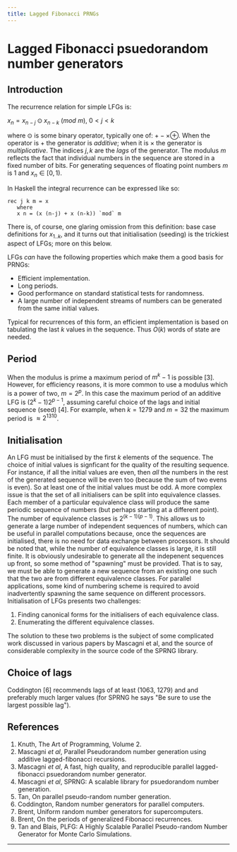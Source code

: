 ```yaml
---
title: Lagged Fibonacci PRNGs
---
```


# Lagged Fibonacci psuedorandom number generators

## Introduction

The recurrence relation for simple LFGs is:

$x_n = x_{n-j} \odot x_{n-k}\ (mod\ m),\ 0 < j < k$

where $\odot$ is some binary operator, typically one of: $+ - \times \oplus$. When
the operator is $+$ the generator is *additive*; when it is $\times$ the generator is
*multiplicative*. The indices $j,k$ are the *lags* of the generator. The modulus $m$
reflects the fact that individual numbers in the sequence are stored in a fixed
number of bits. For generating sequences of floating point numbers $m$ 
is 1 and $x_n \in [0,1)$.

In Haskell the integral recurrence can be expressed like so:

    rec j k m = x
       where
       x n = (x (n-j) + x (n-k)) `mod` m

There is, of course, one glaring omission from this definition: base case definitions for $x_{1..k}$,
and it turns out that initialisation (seeding) is the trickiest aspect of LFGs; more on this below.

LFGs *can* have the following properties which make them a good basis for PRNGs:

   - Efficient implementation.
   - Long periods.
   - Good performance on standard statistical tests for randomness.
   - A large number of independent streams of
     numbers can be generated from the same initial values.

Typical for recurrences of this form, an efficient implementation is based on tabulating the last $k$ values
in the sequence. Thus $O(k)$ words of state are needed.

## Period

When the modulus is prime a maximum period of $m^k - 1$ is possible [3]. However, for
efficiency reasons, it is more
common to use a modulus which is a power of two, $m = 2^p$. In this case
the maximum period of an additive LFG is $(2^k - 1)2^{p-1}$,
assuming careful choice of
the lags and initial sequence (seed) [4].
For example, when $k = 1279$ and $m = 32$ the maximum period is $\approx 2^1310$.

## Initialisation

An LFG must be initialised by the first $k$ elements of the sequence. The choice of initial values
is signficant for the quality of the resulting sequence. For instance, if all the initial values are even,
then *all* the numbers in the rest of the generated sequence will be even too (because the sum of two evens
is even). So at least one of the initial values must be odd. A more complex issue is that the set of all
initialisers can be split into equivalence classes. Each member of a particular equivalence class will
produce the same periodic sequence of numbers (but perhaps starting at a different point). The number
of equivalence classes is $2^{(k-1)(p-1)}$. This allows us to generate a large number of independent
sequences of numbers, which can be useful in parallel computations because, once the sequences are
initialised, there is no need for data exchange between processors. It should be noted that, while the
number of equivalence classes is large, it is still finite. It is obviously undesirable to generate all
the indepenent sequences up front, so some method of "spawning" must be provided. That is to say, we must
be able to  generate a
new sequence from an existing one such that the two are from different equivalence classes. For
parallel applications, some kind of numbering scheme is required to avoid inadvertently
spawning the same sequence on different processors.
Initialisation of LFGs presents two challenges:

1. Finding canonical forms for the initialisers of each equivalence class.
2. Enumerating the different equivalence classes.

The solution to these two problems is the subject of some complicated work discussed in various
papers by Mascagni et al, and the source of considerable complexity in the source code of the SPRNG library.

## Choice of lags

Coddington [6] recommends lags of at least (1063, 1279) and and preferably much larger values (for SPRNG he says "Be sure to use the largest possible lag").

## References

1. Knuth, The Art of Programming, Volume 2.
2. Mascagni *et al*, Parallel Pseudorandom number generation using additive lagged-fibonacci recursions.
3. Mascagni *et al*, A fast, high quality, and reproducible parallel lagged-fibonacci psuedorandom number generator.
4. Mascagni *et al*, SPRNG: A scalable library for psuedorandom number generation.
5. Tan, On parallel pseudo-random number generation.
6. Coddington, Random number generators for parallel computers.
7. Brent, Uniform random number generators for supercomputers.
8. Brent, On the periods of generalized Fibonacci recurrences.
9. Tan and Blais, PLFG: A Highly Scalable Parallel Pseudo-random Number Generator for Monte Carlo Simulations.

****

